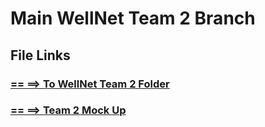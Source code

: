 # Main WellNet Team 2 Branch


## File Links

### [== ==> To WellNet Team 2 Folder](https://drive.google.com/drive/folders/1ai5agUhhjO6GZjeAszOKRuY71gWC153r)

### [== ==> Team 2 Mock Up](https://docs.google.com/presentation/d/1aT9RDicboaknPNBcyJ8UyubZlON5xWxbSHRST3ZMcTM/edit#slide=id.p)
